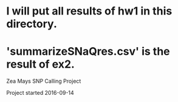 # I will put all results of hw1 in this directory.

# 'summarizeSNaQres.csv' is the result of ex2.
Zea Mays SNP Calling Project


Project started 2016-09-14
